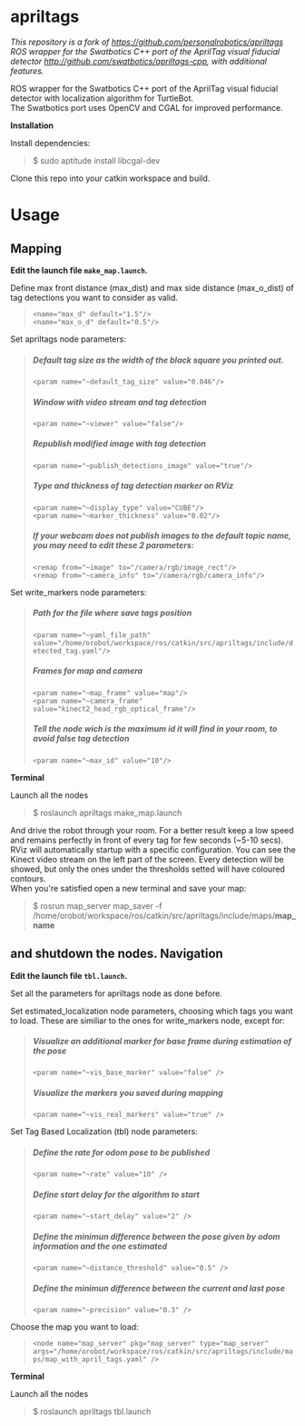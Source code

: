 apriltags
=========

*This repository is a fork of https://github.com/personalrobotics/apriltags ROS wrapper for the Swatbotics C++ port of the AprilTag visual fiducial detector http://github.com/swatbotics/apriltags-cpp, with additional features.*

ROS wrapper for the Swatbotics C++ port of the AprilTag visual fiducial detector with localization algorithm for TurtleBot.  
The Swatbotics port uses OpenCV and CGAL for improved performance.  

**Installation**

Install dependencies:  
> $ sudo aptitude install libcgal-dev

Clone this repo into your catkin workspace and build.

Usage
=====
Mapping
--------
**Edit the launch file `make_map.launch`.**    

Define max front distance (max_dist) and max side distance (max_o_dist) of tag detections you want to consider as valid.   

> `<name="max_d" default="1.5"/>`          
> `<name="max_o_d" default="0.5"/>`

Set apriltags node parameters:    
>##### Default tag size as the width of the black square you printed out.
> `<param name="~default_tag_size" value="0.046"/>`    
>##### Window with video stream and tag detection  
> `<param name="~viewer" value="false"/>`   
>##### Republish modified image with tag detection   
> `<param name="~publish_detections_image" value="true"/>`    
>##### Type and thickness of tag detection marker on RViz 
> `<param name="~display_type" value="CUBE"/>`     
> `<param name="~marker_thickness" value="0.02"/>`
>##### If your webcam does not publish images to the default topic name, you may need to edit these 2 parameters:  
> `<remap from="~image" to="/camera/rgb/image_rect"/>`     
> `<remap from="~camera_info" to="/camera/rgb/camera_info"/>`  

Set write_markers node parameters:    
>##### Path for the file where save tags position  
> `<param name="~yaml_file_path" value="/home/orobot/workspace/ros/catkin/src/apriltags/include/detected_tag.yaml"/>`   
>##### Frames for map and camera    
> `<param name="~map_frame" value="map"/>`   
> `<param name="~camera_frame" value="kinect2_head_rgb_optical_frame"/>`    
>##### Tell the node wich is the maximum id it will find in your room, to avoid false tag detection   
> `<param name="~max_id" value="10"/>`   

**Terminal**

Launch all the nodes    
> $ roslaunch apriltags make_map.launch  

And drive the robot through your room. For a better result keep a low speed and remains perfectly in front of every tag for few seconds (~5-10 secs).   
RViz will automatically startup with a specific configuration. You can see the Kinect video stream on the left part of the screen. Every detection will be showed, but only the ones under the thresholds setted will have coloured contours.   
When you're satisfied open a new terminal and save your map:   
> $ rosrun map_server map_saver -f /home/orobot/workspace/ros/catkin/src/apriltags/include/maps/**map_name**  

and shutdown the nodes.
Navigation
----------
**Edit the launch file `tbl.launch`.**   

Set all the parameters for apriltags node as done before.  

Set estimated_localization node parameters, choosing which tags you want to load. These are similiar to the ones for write_markers node, except for:    
>##### Visualize an additional marker for base frame during estimation of the pose   
>`<param name="~vis_base_marker" value="false" />`   
>##### Visualize the markers you saved during mapping    
>`<param name="~vis_real_markers" value="true" /> `           

Set Tag Based Localization (tbl) node parameters:   
>##### Define the rate for odom pose to be published   
>`<param name="~rate" value="10" />`   
>##### Define start delay for the algorithm to start    
>`<param name="~start_delay" value="2" />`     
>##### Define the minimun difference between the pose given by odom information and the one estimated   
>`<param name="~distance_threshold" value="0.5" /> `   
>##### Define the minimun difference between the current and last pose    
>`<param name="~precision" value="0.3" />`

Choose the map you want to load:   
>`<node name="map_server" pkg="map_server" type="map_server" args="/home/orobot/workspace/ros/catkin/src/apriltags/include/maps/map_with_april_tags.yaml" />`

**Terminal**

Launch all the nodes    
> $ roslaunch apriltags tbl.launch   
